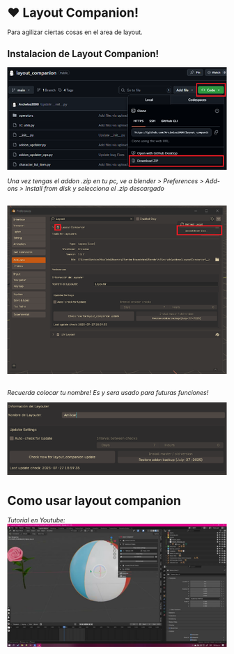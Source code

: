 ❤️ Layout Companion! 
======
Para agilizar ciertas cosas en el area de layout.



## Instalacion de Layout Companion!
![Install](/visuals/install_gh.png)


*Una vez tengas el addon .zip en tu pc, ve a blender > Preferences > Add-ons > Install from disk y selecciona el .zip descargado*  

‎ 
![Installbd](/visuals/install_bd.png)
‎ 

‎*Recuerda colocar tu nombre! Es y sera usado para futuras funciones!*


![Installprefs](/visuals/install_prefs.png)


Como usar layout companion
======
‎*Tutorial en Youtube:*
[![Tutorial](/visuals/maxresdefault.jpg)](https://youtu.be/zKneHVkP6YQ)
